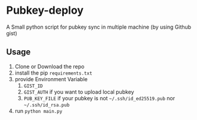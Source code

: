 # Pubkey-deploy

A Small python script for pubkey sync in multiple machine (by using Github gist)

## Usage
1. Clone or Download the repo
2. install the pip `requirements.txt`
3. provide Environment Variable 
    1. `GIST_ID` 
    2. `GIST_AUTH` if you want to upload local pubkey
    3. `PUB_KEY_FILE` if your pubkey is not `~/.ssh/id_ed25519.pub` nor `~/.ssh/id_rsa.pub`
3. run `python main.py`